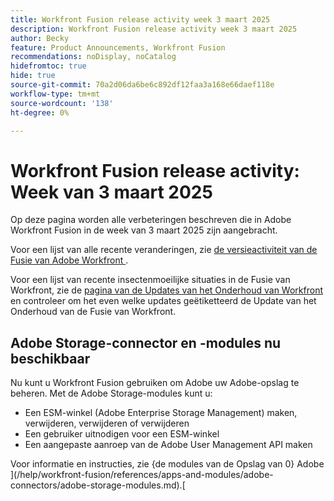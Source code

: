 ```yaml
---
title: Workfront Fusion release activity week 3 maart 2025
description: Workfront Fusion release activity week 3 maart 2025
author: Becky
feature: Product Announcements, Workfront Fusion
recommendations: noDisplay, noCatalog
hidefromtoc: true
hide: true
source-git-commit: 70a2d06da6be6c892df12faa3a168e66daef118e
workflow-type: tm+mt
source-wordcount: '138'
ht-degree: 0%

---
```


# Workfront Fusion release activity: Week van 3 maart 2025

Op deze pagina worden alle verbeteringen beschreven die in Adobe Workfront Fusion in de week van 3 maart 2025 zijn aangebracht.

Voor een lijst van alle recente veranderingen, zie [ de versieactiviteit van de Fusie van Adobe Workfront ](/help/workfront-fusion/fusion-product-releases/fusion-release-activity.md).

Voor een lijst van recente insectenmoeilijke situaties in de Fusie van Workfront, zie de [ pagina van de Updates van het Onderhoud van Workfront ](https://experienceleague.adobe.com/en/docs/workfront-known-issues/releases/current-updates) en controleer om het even welke updates geëtiketteerd de Update van het Onderhoud van de Fusie van Workfront.

## Adobe Storage-connector en -modules nu beschikbaar

Nu kunt u Workfront Fusion gebruiken om Adobe uw Adobe-opslag te beheren. Met de Adobe Storage-modules kunt u:

* Een ESM-winkel (Adobe Enterprise Storage Management) maken, verwijderen, verwijderen of verwijderen
* Een gebruiker uitnodigen voor een ESM-winkel
* Een aangepaste aanroep van de Adobe User Management API maken

Voor informatie en instructies, zie {de modules van de Opslag van 0} Adobe ](/help/workfront-fusion/references/apps-and-modules/adobe-connectors/adobe-storage-modules.md).[
